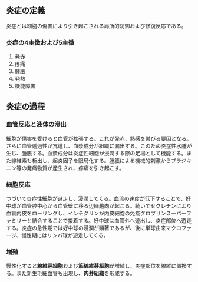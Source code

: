 ## 炎症の定義
炎症とは細胞の傷害により引き起こされる局所的防御および修復反応である。
### 炎症の4主徴および5主徴
1. 発赤
1. 疼痛
1. 腫脹
1. 発熱
1. 機能障害

## 炎症の過程
### 血管反応と液体の滲出
細胞が傷害を受けると血管が拡張する。これが発赤、熱感を帯びる要因となる。さらに血管透過性が亢進し、血漿成分が組織に漏出する。このため炎症性水腫が生じ、腫脹する。血漿成分は炎症性細胞が浸潤する際の足場として機能する。また線維素も析出し、起炎因子を限局化する。腫脹による機械的刺激からブラジキニン等の発痛物質が産生され、疼痛を引き起こす。

### 細胞反応
つづいて炎症性細胞が遊走し、浸潤してくる。血流の速度が低下することで、好中球が血管腔中心から血管壁に移る辺縁趨向が起こる。続いてセクレチンにより血管内皮をローリングし、インテグリンが内皮細胞の免疫グロブリンスーパーファミリーと結合することで接着する。好中球は血管外へ遊出し、炎症部位へ遊走する。炎症の急性期では好中球の浸潤が顕著であるが、後に単球由来マクロファージ、慢性期にはリンパ球が遊走してくる。

### 増殖
慢性化すると**線維芽細胞**および**筋線維芽細胞**が増殖し、炎症部位を線維に置換する。また新生毛細血管も出現し、**肉芽組織**を形成する。